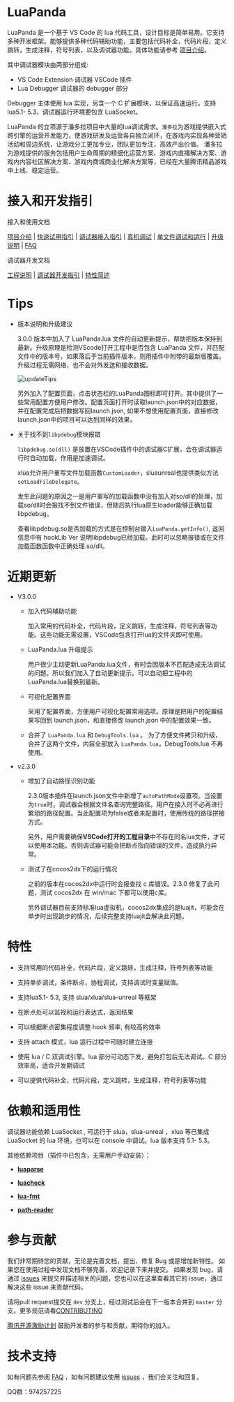 # LuaPanda

LuaPanda 是一个基于 VS Code 的 lua 代码工具，设计目标是简单易用。它支持多种开发框架。能够提供多种代码辅助功能，主要包括代码补全，代码片段，定义跳转，生成注释，符号列表，以及调试器功能。具体功能请参考 [项目介绍](./Docs/Manual/feature-introduction.md)。

其中调试器模块由两部分组成:

- VS Code Extension  调试器 VSCode 插件
- Lua Debugger  调试器的 debugger 部分

Debugger 主体使用 lua 实现，另含一个 C 扩展模块，以保证高速运行。支持 lua5.1- 5.3，调试器运行环境要包含 LuaSocket。

LuaPanda 的立项源于潘多拉项目中大量的lua调试需求。`潘多拉`为游戏提供嵌入式跨引擎的运营开发能力，使游戏研发及运营各自独立闭环，在游戏内实现各种营销活动和周边系统，让游戏分工更加专业，团队更加专注，高效产出价值。
潘多拉为游戏提供的服务包括用户生命周期的精细化运营方案、游戏内直播解决方案、游戏内内容社区解决方案、游戏内商城商业化解决方案等，已经在大量腾讯精品游戏中上线、稳定运营。



# 接入和开发指引

接入和使用文档

[项目介绍](./Docs/Manual/feature-introduction.md)	| [快速试用指引](./Docs/Manual/quick-use.md) | [调试器接入指引](./Docs/Manual/access-guidelines.md) |  [真机调试](./Docs/Manual/debug-on-phone.md)  | [单文件调试和运行](./Docs/Manual/debug-file.md) | [升级说明](./Docs/Manual/update.md) | [FAQ](./Docs/Manual/FAQ.md)

调试器开发文档

[工程说明](./Docs/Development-instructions/project-description.md) 	|  [调试器开发指引](./Docs/Development-instructions/how_to_join.md) |  [特性简述](./Docs/Development-instructions/debugger-principle.md) 



# Tips

+ 版本说明和升级建议

  3.0.0 版本中加入了 LuaPanda.lua 文件的自动更新提示，帮助把版本保持到最新。升级原理是检测VScode打开工程中是否包含 LuaPanda 文件，并匹配文件中的版本号，如果落后于当前插件版本，则用插件中附带的最新版覆盖。升级过程无需网络，也不会对外发送和接收数据。

  ![updateTips](https://github.com/Tencent/LuaPanda/blob/dev/Docs/static/updateTips.png?raw=true)

  

  另外加入了配置页面，点击状态栏的LuaPanda图标即可打开。其中提供了一些常用配置方便用户修改。配置页面打开时读取launch.json中的对应数据，并在配置完成后把数据写回launch.json, 如果不想使用配置页面，直接修改launch.json中的项目可以达到同样的效果。

  

+ 关于找不到`libpdebug`模块报错

  `libpdebug.so(dll)` 是放置在VSCode插件中的调试器C扩展，会在调试器运行时自动加载，作用是加速调试。

  xlua允许用户重写文件加载函数`CustomLoader`，sluaunreal也提供类似方法`setLoadFileDelegate`。

  发生此问题的原因之一是用户重写的加载函数中没有加入对so/dll的处理，加载so/dll时会报找不到文件错误，但随后执行lua原生loader能够正确加载libpdebug。

  查看libpdebug.so是否加载的方式是在控制台输入`LuaPanda.getInfo()`, 返回信息中有 hookLib Ver 说明libpdebug已经加载。此时可以忽略报错或在文件加载函数函数中正确处理.so/dll。



# 近期更新

+ V3.0.0
  
  + 加入代码辅助功能
  
    加入常用的代码补全，代码片段，定义跳转，生成注释，符号列表等功能。这些功能无需设置，VSCode包含打开lua的文件夹即可使用。
  
  + LuaPanda.lua 升级提示

    用户很少主动更新LuaPanda.lua文件，有时会因版本不匹配造成无法调试的问题。所以我们加入了自动更新提示。可以自动把工程中的LuaPanda.lua替换到最新。

  + 可视化配置界面
  
    采用了配置界面，方便用户可视化配置常用选项。原理是把用户的配置结果写回到 launch.json，和直接修改 launch.json 中的配置效果一致。
  
  + 合并了 `LuaPanda.lua` 和 `DebugTools.lua`  。 为了方便文件拷贝和升级，合并了这两个文件，内容全部放入 `LuaPanda.lua`，DebugTools.lua 不再使用。




+ v2.3.0

  + 增加了自动路径识别功能

    2.3.0版本插件在launch.json文件中新增了`autoPathMode`设置项。当设置为`true`时，调试器会根据文件名查询完整路径。用户在接入时不必再进行繁琐的路径配置。当此配置项为false或者未配置时，使用传统的路径拼接方式。

    另外，用户需要确保**VSCode打开的工程目录**中不存在同名lua文件，才可以使用本功能。否则调试器可能会把断点指向错误的文件，造成执行异常。

  + 测试了在cocos2dx下的运行情况

    之前的版本在cocos2dx中运行时会报查找 c 库错误。2.3.0 修复了此问题，测试 cocos2dx 在 win/mac 下都可以使用c库。

    另外调试器目前支持标准lua虚拟机，cocos2dx集成的是luajit，可能会在单步时出现跳步的情况，后续完整支持luajit会解决此问题。
  
    
  


# 特性

+ 支持常用的代码补全，代码片段，定义跳转，生成注释，符号列表等功能
+ 支持单步调试，条件断点，协程调试，支持调试时变量赋值。
+ 支持lua5.1- 5.3, 支持 slua/xlua/slua-unreal 等框架
+ 在断点处可以监视和运行表达式，返回结果
+ 可以根据断点密集程度调整 hook 频率, 有较高的效率
+ 支持 attach 模式，lua 运行过程中可随时建立连接
+ 使用 lua / C 双调试引擎。lua 部分可动态下发，避免打包后无法调试。C 部分效率高，适合开发期调试

+ 可以提供代码补全，代码片段，定义跳转，生成注释，符号列表等功能



# 依赖和适用性

调试器功能依赖 LuaSocket , 可运行于 slua，slua-unreal ，xlua 等已集成 LuaSocket 的 lua 环境，也可以在 console 中调试。lua 版本支持 5.1- 5.3。

其他依赖项目（插件中已包含，无需用户手动安装）：

+  [**luaparse**](https://github.com/oxyc/luaparse)

+  [**luacheck**](https://github.com/mpeterv/luacheck)

+  [**lua-fmt**](https://github.com/trixnz/lua-fmt)

+  [**path-reader**](https://github.com/ackerapple/path-reader)



# 参与贡献

我们非常期待您的贡献，无论是完善文档，提出、修复 Bug 或是增加新特性。
如果您在使用过程中发现文档不够完善，欢迎记录下来并提交。
如果发现 bug，请通过 [issues](https://github.com/Tencent/LuaPanda/issues) 来提交并描述相关的问题，您也可以在这里查看其它的 issue，通过解决这些 issue 来贡献代码。

请将pull request提交在 `dev` 分支上，经过测试后会在下一版本合并到 `master` 分支。更多规范请看[CONTRIBUTING](./CONTRIBUTING.md)

[腾讯开源激励计划](https://opensource.tencent.com/contribution) 鼓励开发者的参与和贡献，期待你的加入。



# 技术支持

如有问题先参阅 [FAQ](./Docs/Manual/FAQ.md) ，如有问题建议使用 [issues](https://github.com/Tencent/LuaPanda/issues) ，我们会关注和回复。

QQ群：974257225

